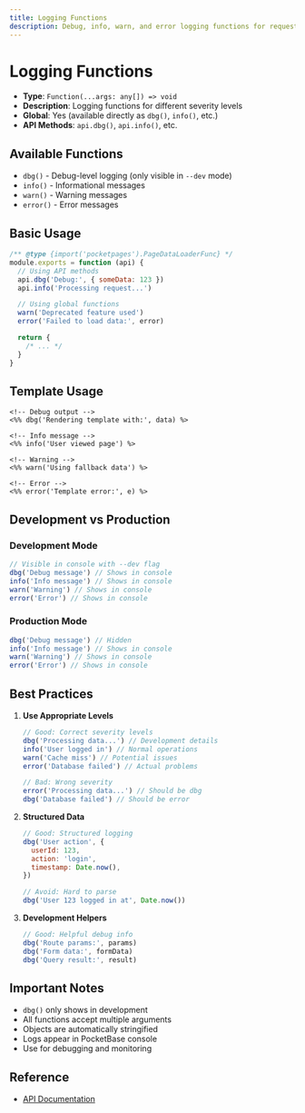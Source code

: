 ```yaml
---
title: Logging Functions
description: Debug, info, warn, and error logging functions for request handling.
---
```


# Logging Functions

- **Type**: `Function(...args: any[]) => void`
- **Description**: Logging functions for different severity levels
- **Global**: Yes (available directly as `dbg()`, `info()`, etc.)
- **API Methods**: `api.dbg()`, `api.info()`, etc.

## Available Functions

- `dbg()` - Debug-level logging (only visible in `--dev` mode)
- `info()` - Informational messages
- `warn()` - Warning messages
- `error()` - Error messages

## Basic Usage

```javascript
/** @type {import('pocketpages').PageDataLoaderFunc} */
module.exports = function (api) {
  // Using API methods
  api.dbg('Debug:', { someData: 123 })
  api.info('Processing request...')

  // Using global functions
  warn('Deprecated feature used')
  error('Failed to load data:', error)

  return {
    /* ... */
  }
}
```

## Template Usage

```ejs
<!-- Debug output -->
<%% dbg('Rendering template with:', data) %>

<!-- Info message -->
<%% info('User viewed page') %>

<!-- Warning -->
<%% warn('Using fallback data') %>

<!-- Error -->
<%% error('Template error:', e) %>
```

## Development vs Production

### Development Mode

```javascript
// Visible in console with --dev flag
dbg('Debug message') // Shows in console
info('Info message') // Shows in console
warn('Warning') // Shows in console
error('Error') // Shows in console
```

### Production Mode

```javascript
dbg('Debug message') // Hidden
info('Info message') // Shows in console
warn('Warning') // Shows in console
error('Error') // Shows in console
```

## Best Practices

1. **Use Appropriate Levels**

   ```javascript
   // Good: Correct severity levels
   dbg('Processing data...') // Development details
   info('User logged in') // Normal operations
   warn('Cache miss') // Potential issues
   error('Database failed') // Actual problems

   // Bad: Wrong severity
   error('Processing data...') // Should be dbg
   dbg('Database failed') // Should be error
   ```

2. **Structured Data**

   ```javascript
   // Good: Structured logging
   dbg('User action', {
     userId: 123,
     action: 'login',
     timestamp: Date.now(),
   })

   // Avoid: Hard to parse
   dbg('User 123 logged in at', Date.now())
   ```

3. **Development Helpers**
   ```javascript
   // Good: Helpful debug info
   dbg('Route params:', params)
   dbg('Form data:', formData)
   dbg('Query result:', result)
   ```

## Important Notes

- `dbg()` only shows in development
- All functions accept multiple arguments
- Objects are automatically stringified
- Logs appear in PocketBase console
- Use for debugging and monitoring

## Reference

- [API Documentation](/docs-next/api)
